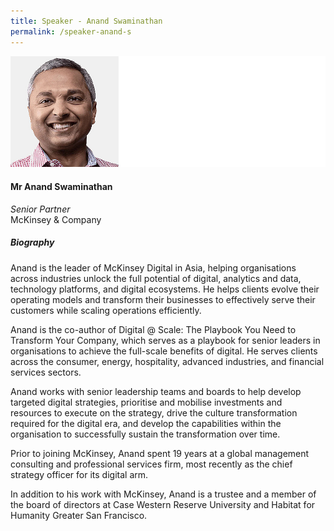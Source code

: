 ```yaml
---
title: Speaker - Anand Swaminathan
permalink: /speaker-anand-s
---
```


![Anand Swaminathan](/images/speakers/Anand-S.jpg)

#### **Mr Anand Swaminathan**

*Senior Partner*  
McKinsey & Company

##### **Biography**

Anand is the leader of McKinsey Digital in Asia, helping organisations across industries unlock the full potential of digital, analytics and data, technology platforms, and digital ecosystems.  He helps clients evolve their operating models and transform their businesses to effectively serve their customers while scaling operations efficiently.

Anand is the co-author of Digital @ Scale: The Playbook You Need to Transform Your Company, which serves as a playbook for senior leaders in organisations to achieve the full-scale benefits of digital.  He serves clients across the consumer, energy, hospitality, advanced industries, and financial services sectors.

Anand works with senior leadership teams and boards to help develop targeted digital strategies, prioritise and mobilise investments and resources to execute on the strategy, drive the culture transformation required for the digital era, and develop the capabilities within the organisation to successfully sustain the transformation over time.

Prior to joining McKinsey, Anand spent 19 years at a global management consulting and professional services firm, most recently as the chief strategy officer for its digital arm.

In addition to his work with McKinsey, Anand is a trustee and a member of the board of directors at Case Western Reserve University and Habitat for Humanity Greater San Francisco.